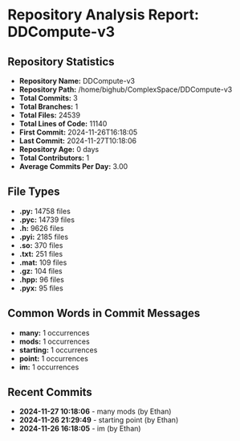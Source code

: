 # Repository Analysis Report: DDCompute-v3

## Repository Statistics

- **Repository Name:** DDCompute-v3
- **Repository Path:** /home/bighub/ComplexSpace/DDCompute-v3
- **Total Commits:** 3
- **Total Branches:** 1
- **Total Files:** 24539
- **Total Lines of Code:** 11140
- **First Commit:** 2024-11-26T16:18:05
- **Last Commit:** 2024-11-27T10:18:06
- **Repository Age:** 0 days
- **Total Contributors:** 1
- **Average Commits Per Day:** 3.00

## File Types

- **.py:** 14758 files
- **.pyc:** 14739 files
- **.h:** 9626 files
- **.pyi:** 2185 files
- **.so:** 370 files
- **.txt:** 251 files
- **.mat:** 109 files
- **.gz:** 104 files
- **.hpp:** 96 files
- **.pyx:** 95 files

## Common Words in Commit Messages

- **many:** 1 occurrences
- **mods:** 1 occurrences
- **starting:** 1 occurrences
- **point:** 1 occurrences
- **im:** 1 occurrences

## Recent Commits

- **2024-11-27 10:18:06** - many mods (by Ethan)
- **2024-11-26 21:29:49** - starting point (by Ethan)
- **2024-11-26 16:18:05** - im (by Ethan)
